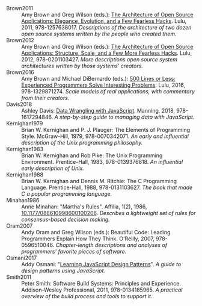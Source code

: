 ---
---

<dl class="bibliography">
<dt id="Brown2011" class="bibliography">Brown2011</dt>
<dd>
Amy Brown and Greg Wilson (eds.):
<a href="http://aosabook.org">The Architecture of Open Source Applications: Elegance, Evolution, and a Few Fearless Hacks</a>.
Lulu, 2011, 978-1257638017.
<em>Descriptions of the architecture of two dozen open source systems written by the people who created them.</em>
</dd>

<dt id="Brown2012" class="bibliography">Brown2012</dt>
<dd>
Amy Brown and Greg Wilson (eds.):
<a href="http://aosabook.org">The Architecture of Open Source Applications: Structure, Scale, and a Few More Fearless Hacks</a>.
Lulu, 2012, 978-0201103427.
<em>More descriptions open source system architectures written by those systems' creators.</em>
</dd>

<dt id="Brown2016" class="bibliography">Brown2016</dt>
<dd>
Amy Brown and Michael DiBernardo (eds.):
<a href="http://aosabook.org">500 Lines or Less: Experienced Programmers Solve Interesting Problems</a>.
Lulu, 2016, 978-1329871274.
<em>Scale models of real applications, with commentary from their creators.</em>
</dd>

<dt id="Davis2018" class="bibliography">Davis2018</dt>
<dd>
Ashley Davis:
<a href="https://www.manning.com/books/data-wrangling-with-javascript">Data Wrangling with JavaScript</a>.
Manning, 2018, 978-1617294846.
<em>A step-by-step guide to managing data with JavaScript.</em>
</dd>

<dt id="Kernighan1979" class="bibliography">Kernighan1979</dt>
<dd>
Brian W. Kernighan and P. J. Plauger:
The Elements of Programming Style.
McGraw-Hill, 1979, 978-0070342071.
<em>An early and influential description of the Unix programming philosophy.</em>
</dd>

<dt id="Kernighan1983" class="bibliography">Kernighan1983</dt>
<dd>
Brian W. Kernighan and Rob Pike:
The Unix Programming Environment.
Prentice-Hall, 1983, 978-0139376818.
<em>An influential early description of Unix.</em>
</dd>

<dt id="Kernighan1988" class="bibliography">Kernighan1988</dt>
<dd>
Brian W. Kernighan and Dennis M. Ritchie:
The C Programming Language.
Prentice-Hall, 1988, 978-0131103627.
<em>The book that made C a popular programming language.</em>
</dd>

<dt id="Minahan1986" class="bibliography">Minahan1986</dt>
<dd>
Anne Minahan:
"Martha's Rules".
Affilia, 1(2), 1986, <a href="https://doi.org/10.1177/088610998600100206">10.1177/088610998600100206</a>.
<em>Describes a lightweight set of rules for consensus-based decision making.</em>
</dd>

<dt id="Oram2007" class="bibliography">Oram2007</dt>
<dd>
Andy Oram and Greg Wilson (eds.):
Beautiful Code: Leading Programmers Explain How They Think.
O'Reilly, 2007, 978-0596510046.
<em>Chapter-length descriptions and analyses of programmers' favorite pieces of software.</em>
</dd>

<dt id="Osmani2017" class="bibliography">Osmani2017</dt>
<dd>
Addy Osmani:
"<a href="https://addyosmani.com/resources/essentialjsdesignpatterns/book/">Learning JavaScript Design Patterns</a>".
<em>A guide to design patterns using JavaScript.</em>
</dd>

<dt id="Smith2011" class="bibliography">Smith2011</dt>
<dd>
Peter Smith:
Software Build Systems: Principles and Experience.
Addison-Wesley Professional, 2011, 978-0134185965.
<em>A practical overview of the build process and tools to support it.</em>
</dd>

</dl>
